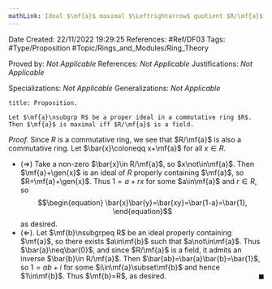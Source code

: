 ```yaml
---
mathLink: Ideal $\mf{a}$ maximal $\Leftrightarrow$ quotient $R/\mf{a}$ field
---
```


<div class="topSpace"></div>

Date Created: 22/11/2022 19:29:25
References: #Ref/DF03
Tags: #Type/Proposition #Topic/Rings_and_Modules/Ring_Theory

Proved by: <i>Not Applicable</i>
References: <i>Not Applicable</i>
Justifications: <i>Not Applicable</i>

Specializations: <i>Not Applicable</i>
Generalizations: <i>Not Applicable</i>

``` ad-Proposition
title: Proposition.

Let $\mf{a}\nsubgrp R$ be a proper ideal in a commutative ring $R$. Then $\mf{a}$ is maximal iff $R/\mf{a}$ is a field.

```

<i>Proof.</i> Since $R$ is a commutative ring, we see that $R/\mf{a}$ is also a commutative ring. Let $\bar{x}\coloneqq x+\mf{a}$ for all $x\in R$.
* ($\Rightarrow$) Take a non-zero $\bar{x}\in R/\mf{a}$, so $x\not\in\mf{a}$. Then $\mf{a}+\gen{x}$ is an ideal of $R$ properly containing $\mf{a}$, so $R=\mf{a}+\gen{x}$. Thus $1=a+rx$ for some $a\in\mf{a}$ and $r\in R$, so
$$\begin{equation}
    \bar{x}\bar{y}=\bar{xy}=\bar{1-a}=\bar{1},
\end{equation}$$
as desired.
* ($\Leftarrow$). Let $\mf{b}\nsubgrpeq R$ be an ideal properly containing $\mf{a}$, so there exists $a\in\mf{b}$ such that $a\not\in\mf{a}$. Thus $\bar{a}\neq\bar{0}$, and since $R/\mf{a}$ is a field, it admits an inverse $\bar{b}\in R/\mf{a}$. Then $\bar{ab}=\bar{a}\bar{b}=\bar{1}$, so $1=ab+i$ for some $i\in\mf{a}\subset\mf{b}$ and hence $1\in\mf{b}$. Thus $\mf{b}=R$, as desired.<span style="float:right;">$\blacksquare$</span>
